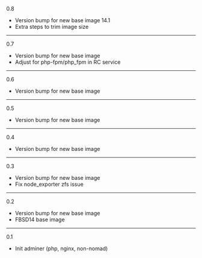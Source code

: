 0.8

* Version bump for new base image 14.1
* Extra steps to trim image size

---

0.7

* Version bump for new base image
* Adjust for php-fpm/php_fpm in RC service

---

0.6

* Version bump for new base image

---

0.5

* Version bump for new base image

---

0.4

* Version bump for new base image

---

0.3

* Version bump for new base image
* Fix node_exporter zfs issue

---

0.2

* Version bump for new base image
* FBSD14 base image

---

0.1

* Init adminer (php, nginx, non-nomad)
